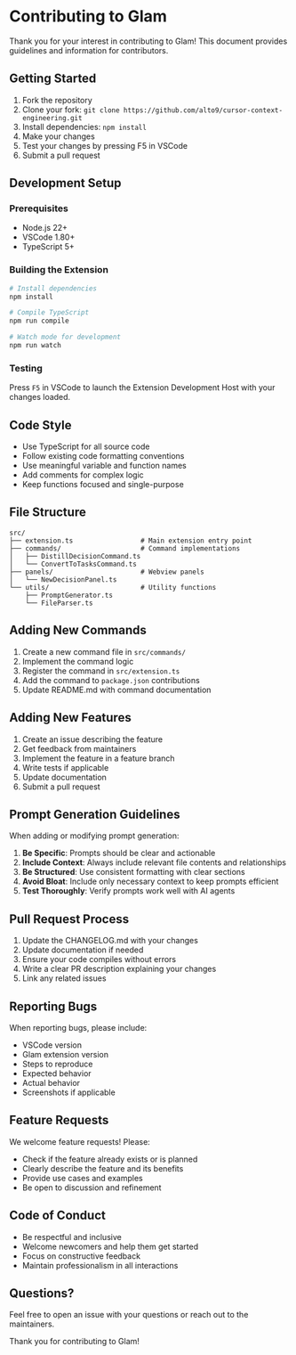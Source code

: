 # Contributing to Glam

Thank you for your interest in contributing to Glam! This document provides guidelines and information for contributors.

## Getting Started

1. Fork the repository
2. Clone your fork: `git clone https://github.com/alto9/cursor-context-engineering.git`
3. Install dependencies: `npm install`
4. Make your changes
5. Test your changes by pressing F5 in VSCode
6. Submit a pull request

## Development Setup

### Prerequisites
- Node.js 22+
- VSCode 1.80+
- TypeScript 5+

### Building the Extension

```bash
# Install dependencies
npm install

# Compile TypeScript
npm run compile

# Watch mode for development
npm run watch
```

### Testing

Press `F5` in VSCode to launch the Extension Development Host with your changes loaded.

## Code Style

- Use TypeScript for all source code
- Follow existing code formatting conventions
- Use meaningful variable and function names
- Add comments for complex logic
- Keep functions focused and single-purpose

## File Structure

```
src/
├── extension.ts                 # Main extension entry point
├── commands/                    # Command implementations
│   ├── DistillDecisionCommand.ts
│   └── ConvertToTasksCommand.ts
├── panels/                      # Webview panels
│   └── NewDecisionPanel.ts
└── utils/                       # Utility functions
    ├── PromptGenerator.ts
    └── FileParser.ts
```

## Adding New Commands

1. Create a new command file in `src/commands/`
2. Implement the command logic
3. Register the command in `src/extension.ts`
4. Add the command to `package.json` contributions
5. Update README.md with command documentation

## Adding New Features

1. Create an issue describing the feature
2. Get feedback from maintainers
3. Implement the feature in a feature branch
4. Write tests if applicable
5. Update documentation
6. Submit a pull request

## Prompt Generation Guidelines

When adding or modifying prompt generation:

1. **Be Specific**: Prompts should be clear and actionable
2. **Include Context**: Always include relevant file contents and relationships
3. **Be Structured**: Use consistent formatting with clear sections
4. **Avoid Bloat**: Include only necessary context to keep prompts efficient
5. **Test Thoroughly**: Verify prompts work well with AI agents

## Pull Request Process

1. Update the CHANGELOG.md with your changes
2. Update documentation if needed
3. Ensure your code compiles without errors
4. Write a clear PR description explaining your changes
5. Link any related issues

## Reporting Bugs

When reporting bugs, please include:

- VSCode version
- Glam extension version
- Steps to reproduce
- Expected behavior
- Actual behavior
- Screenshots if applicable

## Feature Requests

We welcome feature requests! Please:

- Check if the feature already exists or is planned
- Clearly describe the feature and its benefits
- Provide use cases and examples
- Be open to discussion and refinement

## Code of Conduct

- Be respectful and inclusive
- Welcome newcomers and help them get started
- Focus on constructive feedback
- Maintain professionalism in all interactions

## Questions?

Feel free to open an issue with your questions or reach out to the maintainers.

Thank you for contributing to Glam!

